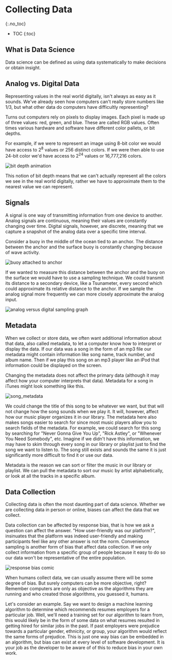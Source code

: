 # Collecting Data
{:.no_toc}

* TOC
{:toc}

## What is Data Science

Data science can be defined as using data systematically to make decisions or obtain insight.

## Analog vs. Digital Data

Representing values in the real world digitally, isn't always as easy as it sounds. We've already seen how computers can't really store numbers like 1/3, but what other data do computers have difficultly representing?

Turns out computers rely on pixels to display images. Each pixel is made up of three values: red, green, and blue. These are called RGB values. Often times various hardware and software have different color pallets, or bit depths.

For example, if we were to represent an image using 8-bit color we would have access to 2<sup>8</sup> values or 256 distinct colors. If we were then able to use 24-bit color we'd have access to 2<sup>24</sup> values or 16,777,216 colors.

![bit depth animation](bit_depth.gif)

This notion of bit depth means that we can't actually represent all the colors we see in the real world digitally, rather we have to approximate them to the nearest value we can represent.

## Signals

A signal is one way of transmitting information from one device to another. Analog signals are continuous, meaning their values are constantly changing over time. Digital signals, however, are discrete, meaning that we capture a snapshot of the analog data over a specific time interval.

Consider a buoy in the middle of the ocean tied to an anchor. The distance between the anchor and the surface buoy is constantly changing because of wave activity.

![buoy attached to anchor](buoys.jpg)

If we wanted to measure this distance between the anchor and the buoy on the surface we would have to use a sampling technique. We could transmit its distance to a secondary device, like a Tsunameter, every second which could approximate its relative distance to the anchor. If we sample the analog signal more frequently we can more closely approximate the analog input.

![analog versus digital sampling graph](digital_sampling.png)

## Metadata

When we collect or store data, we often want additional information about that data, also called metadata, to let a computer know how to interpret or display the data. If our data was a song in the form of an mp3 file our metadata might contain information like song name, track number, and album name. Then if we play this song on an mp3 player like an iPod that information could be displayed on the screen.

Changing the metadata does not affect the primary data (although it may affect how your computer interprets that data). Metadata for a song in iTunes might look something like this.

![song_metadata](song_metadata.png)

We could change the title of this song to be whatever we want, but that will not change how the song sounds when we play it. It will, however, affect how our music player organizes it in our library. The metadata here also makes songs easier to search for since most music players allow you to search fields of the metadata. For example, we could search for this song by searching for "Never Gonna Give You Up", "Rick Astley", or "Whenever You Need Somebody", etc. Imagine if we didn't have this information, we may have to skim through every song in our library or playlist just to find the song we want to listen to. The song still exists and sounds the same it is just significantly more difficult to find it or use our data.

Metadata is the reason we can sort or filter the music in our library or playlist. We can pull the metadata to sort our music by artist alphabetically, or look at all the tracks in a specific album.

## Data Collection

Collecting data is often the most daunting part of data science. Whether we are collecting data in person or online, biases can affect the data that we collect.

Data collection can be affected by response bias, that is how we ask a question can affect the answer. "How user-friendly was our platform?", insinuates that the platform was indeed user-friendly and making participants feel like any other answer is not the norm. Convenience sampling is another form of bias that affect data collection. If we only collect information from a specific group of people because it easy to do so our data won't be representative of the entire population.

![response bias comic](bias.jpg)

When humans collect data, we can usually assume there will be some degree of bias. But surely computers can be more objective, right? Remember computers are only as objective as the algorithms they are running and who created those algorithms, you guessed it, humans.

Let's consider an example. Say we want to design a machine learning algorithm to determine which recommends resumes employers for a particular job. Well, we'll need a training set for our algorithm to learn from, this would likely be in the form of some data on what resumes resulted in getting hired for similar jobs in the past. If past employers were prejudice towards a particular gender, ethnicity, or group, your algorithm would reflect the same forms of prejudice. This is just one way bias can be embedded in an algorithm, but bias can exist at every level of software development. It is your job as the developer to be aware of of this to reduce bias in your own work.
